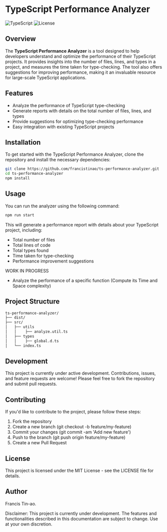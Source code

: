 # TypeScript Performance Analyzer

![TypeScript](https://img.shields.io/badge/TypeScript-4.0+-blue.svg)
![License](https://img.shields.io/badge/license-MIT-green.svg)

## Overview

The **TypeScript Performance Analyzer** is a tool designed to help developers understand and optimize the performance of their TypeScript projects. It provides insights into the number of files, lines, and types in a project, and measures the time taken for type-checking. The tool also offers suggestions for improving performance, making it an invaluable resource for large-scale TypeScript applications.

## Features

- Analyze the performance of TypeScript type-checking
- Generate reports with details on the total number of files, lines, and types
- Provide suggestions for optimizing type-checking performance
- Easy integration with existing TypeScript projects

## Installation

To get started with the TypeScript Performance Analyzer, clone the repository and install the necessary dependencies:

```bash
git clone https://github.com/francistinao/ts-performance-analyzer.git
cd ts-performance-analyzer
npm install
```
## Usage

You can run the analyzer using the following command:

```bash
npm run start
```

This will generate a performance report with details about your TypeScript project, including:

- Total number of files
- Total lines of code
- Total types found
- Time taken for type-checking
- Performance improvement suggestions

WORK IN PROGRESS
- Analyze the performance of a specific function (Compute its Time and Space complexity)

## Project Structure

```bash
ts-performance-analyzer/
├── dist/
├── src/
│   ├── utils  
│   │    ├── analyze.util.ts    
│   ├── types
│   │    ├── global.d.ts           
│   └── index.ts            
```

## Development

This project is currently under active development. Contributions, issues, and feature requests are welcome! Please feel free to fork the repository and submit pull requests.

## Contributing 

If you'd like to contribute to the project, please follow these steps:

1. Fork the repository
2. Create a new branch (git checkout -b feature/my-feature)
3. Commit your changes (git commit -am 'Add new feature')
4. Push to the branch (git push origin feature/my-feature)
5. Create a new Pull Request

## License

This project is licensed under the MIT License - see the LICENSE file for details.

## Author
Francis Tin-ao.

Disclaimer: This project is currently under development. The features and functionalities described in this documentation are subject to change. Use at your own discretion.
